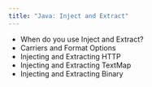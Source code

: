 ```yaml
---
title: "Java: Inject and Extract"
---
```


* When do you use Inject and Extract?
* Carriers and Format Options
* Injecting and Extracting HTTP
* Injecting and Extracting TextMap
* Injecting and Extracting Binary
